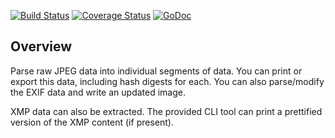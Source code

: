 [![Build Status](https://travis-ci.org/dsoprea/go-jpeg-image-structure.svg?branch=master)](https://travis-ci.org/dsoprea/go-jpeg-image-structure)
[![Coverage Status](https://coveralls.io/repos/github/dsoprea/go-jpeg-image-structure/badge.svg?branch=master)](https://coveralls.io/github/dsoprea/go-jpeg-image-structure?branch=master)
[![GoDoc](https://godoc.org/github.com/dsoprea/go-jpeg-image-structure?status.svg)](https://godoc.org/github.com/dsoprea/go-jpeg-image-structure)

## Overview

Parse raw JPEG data into individual segments of data. You can print or export this data, including hash digests for each. You can also parse/modify the EXIF data and write an updated image.

XMP data can also be extracted. The provided CLI tool can print a prettified version of the XMP content (if present).
